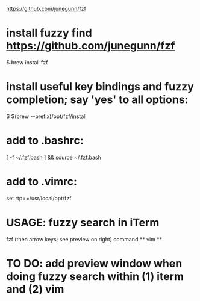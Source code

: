 https://github.com/junegunn/fzf


# install fuzzy find  https://github.com/junegunn/fzf
$ brew install fzf

# install useful key bindings and fuzzy completion; say 'yes' to all options:
$  $(brew --prefix)/opt/fzf/install

#  add to .bashrc:
[ -f ~/.fzf.bash ] && source ~/.fzf.bash

# add to .vimrc:
set rtp+=/usr/local/opt/fzf


# USAGE: fuzzy search in iTerm
fzf <enter>   (then arrow keys; see preview on right)
command **<tab>
vim **<tab>



# TO DO: add preview window when doing fuzzy search within (1) iterm and (2) vim
